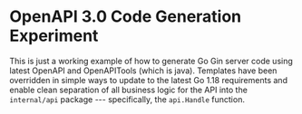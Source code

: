 # OpenAPI 3.0 Code Generation Experiment

This is just a working example of how to generate Go Gin server code
using latest OpenAPI and OpenAPITools (which is java). Templates have
been overridden in simple ways to update to the latest Go 1.18
requirements and enable clean separation of all business logic for the
API into the `internal/api` package --- specifically, the `api.Handle`
function.
